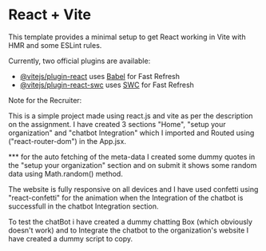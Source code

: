 # React + Vite

This template provides a minimal setup to get React working in Vite with HMR and some ESLint rules.

Currently, two official plugins are available:

- [@vitejs/plugin-react](https://github.com/vitejs/vite-plugin-react/blob/main/packages/plugin-react/README.md) uses [Babel](https://babeljs.io/) for Fast Refresh
- [@vitejs/plugin-react-swc](https://github.com/vitejs/vite-plugin-react-swc) uses [SWC](https://swc.rs/) for Fast Refresh

Note for the Recruiter: 

This is a simple project made using react.js and vite as per the description on the  assignment.
I have created 3 sections "Home", "setup your organization" and "chatbot Integration" which I imported and Routed using ("react-router-dom") in the App.jsx.

*** for the auto fetching of the meta-data I created some dummy quotes in the "setup your organization" section and on submit it shows some random data using Math.random() method.

The website is fully responsive on all devices and I have used confetti using "react-confetti" for the animation when the Integration of the chatbot is successfull in the chatbot Integration section.

To test the chatBot i have created a dummy chatting Box (which obviously doesn't work) and to Integrate the chatbot to the organization's website I have created a dummy script to copy.


